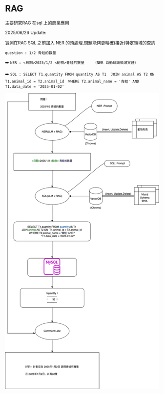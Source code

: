 # RAG
 主要研究RAG 在sql 上的商業應用


 2025/06/26 Update: 
    
 實測在RAG SQL 之前加入 NER 的預處理,問題能夠更精確(接近)特定領域的查詢



``
question : 1/2 青蛙的數量
``

➡️
``
NER : <日期>2025/1/2 <動物>青蛙的數量    （NER 自動辨識領域實體）
``

➡️
``
SQL : SELECT T1.quantity FROM quantity AS T1 
       JOIN animal AS T2 ON  T1.animal_id = T2.animal_id 
       WHERE T2.animal_name = '青蛙' AND  T1.data_date = '2025-01-02'
``

 ![screenshot](images/zoo.drawio.png)

